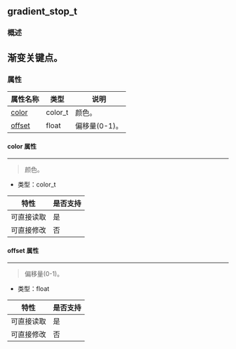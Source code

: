 ## gradient\_stop\_t
### 概述
渐变关键点。
----------------------------------
### 属性
<p id="gradient_stop_t_properties">

| 属性名称 | 类型 | 说明 | 
| -------- | ----- | ------------ | 
| <a href="#gradient_stop_t_color">color</a> | color\_t | 颜色。 |
| <a href="#gradient_stop_t_offset">offset</a> | float | 偏移量(0-1)。 |
#### color 属性
-----------------------
> <p id="gradient_stop_t_color">颜色。

* 类型：color\_t

| 特性 | 是否支持 |
| -------- | ----- |
| 可直接读取 | 是 |
| 可直接修改 | 否 |
#### offset 属性
-----------------------
> <p id="gradient_stop_t_offset">偏移量(0-1)。

* 类型：float

| 特性 | 是否支持 |
| -------- | ----- |
| 可直接读取 | 是 |
| 可直接修改 | 否 |
